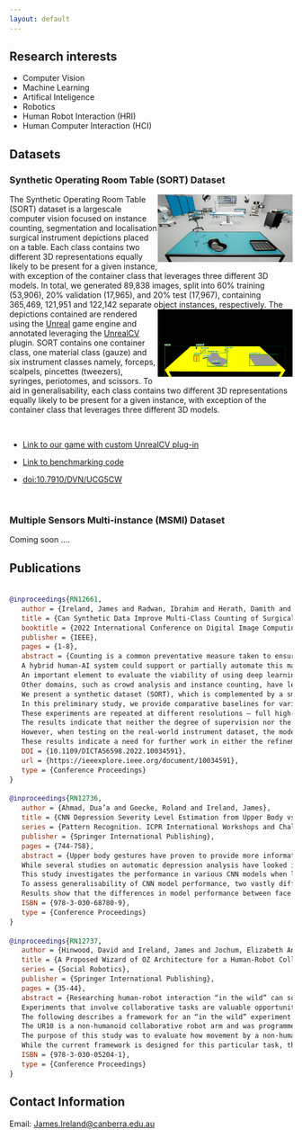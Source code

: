 ```yaml
---
layout: default
---
```


## Research interests  
* Computer Vision 
* Machine Learning 
* Artifical Inteligence  
* Robotics
* Human Robot Interaction (HRI) 
* Human Computer Interaction (HCI) 

## Datasets
### Synthetic Operating Room Table (SORT) Dataset
<img align="right" width="240" height="120" src="./Figures/sORt_sampleAnnotation_org_img.png">
The Synthetic Operating Room Table (SORT) dataset is a largescale computer vision focused on instance counting, segmentation and localisation surgical instrument depictions placed on a table. 
Each class contains two different 3D representations equally likely to be present for a given instance, with exception of the container class that leverages three different 3D models. 
In total, we generated 89,838 images, split into 60% training (53,906), 20% validation (17,965), and 20% test (17,967), containing 365,469, 121,951 and 122,142 separate object instances, respectively. 



<img align="right" width="240" height="120" src="./Figures/sORt_sampleAnnotation_BB_segMask_lbls.png">
  The depictions contained are rendered using the <a href="https://www.unrealengine.com">Unreal</a> game engine and annotated leveraging the <a href="https://unrealcv.org">UnrealCV</a> plugin. 
  SORT contains one container class, one material class (gauze) and six instrument classes namely, forceps, scalpels, pincettes (tweezers), syringes, periotomes, and scissors. To aid in generalisability, each class contains two different 3D representations equally likely to be present for a given instance, with exception of the container class that leverages three different 3D models.
  
 &nbsp;
  * <a href="https://github.com/James-Ireland/Synthetic_OR_table_generative_game">Link to our game with custom UnrealCV plug-in </a>
  
 *  <a href="https://github.com/James-Ireland/Surgical_instrument_instance_counting_benchmarks">Link to benchmarking code</a>
  
  * <a href="https://doi.org/10.7910/DVN/UCG5CW">doi:10.7910/DVN/UCG5CW</a>
    
&nbsp;

### Multiple Sensors Multi-instance (MSMI) Dataset
Coming soon ....

## Publications
```bibtex

@inproceedings{RN12661,
   author = {Ireland, James and Radwan, Ibrahim and Herath, Damith and Goecke, Roland},
   title = {Can Synthetic Data Improve Multi-Class Counting of Surgical Instruments?},
   booktitle = {2022 International Conference on Digital Image Computing: Techniques and Applications (DICTA)},
   publisher = {IEEE},
   pages = {1-8},
   abstract = {Counting is a common preventative measure taken to ensure surgical instruments are not retained during surgery, which could cause serious detrimental effects including chronic pain and sepsis. 
   A hybrid human-AI system could support or partially automate this manual counting of instruments. 
   An important element to evaluate the viability of using deep learning computer vision-based counting is a suitable large-scale dataset of surgical instruments. 
   Other domains, such as crowd analysis and instance counting, have leveraged synthetic datasets to evaluate and augment different approaches. 
   We present a synthetic dataset (SORT), which is complemented by a smaller real-world dataset of surgical instruments (MSMI), to assess the hypothesis of whether synthetic training data can improve the performance of multi-class multi-instance counting models when applied to real-world data. 
   In this preliminary study, we provide comparative baselines for various popular counting techniques on synthetic data, such as direct regression, segmentation, localisation, and density estimation. 
   These experiments are repeated at different resolutions – full high-definition (1080×1920 pixels), half (690×540 pixels), and a quarter (480×270 pixels) – to measure the robustness of different supervision methods to varying image scales. 
   The results indicate that neither the degree of supervision nor the image resolution during model training impact performance significantly on the synthetic data. 
   However, when testing on the real-world instrument dataset, the models trained on synthetic data were significantly less accurate. 
   These results indicate a need for further work in either the refinement of the synthetic depictions or fine-tuning upon real-world data to achieve similar performance in domain adaptation scenarios compared to training and testing solely on the synthetic data.},
   DOI = {10.1109/DICTA56598.2022.10034591},
   url = {https://ieeexplore.ieee.org/document/10034591},
   type = {Conference Proceedings}
}

@inproceedings{RN12736,
   author = {Ahmad, Dua’a and Goecke, Roland and Ireland, James},
   title = {CNN Depression Severity Level Estimation from Upper Body vs. Face-Only Images},
   series = {Pattern Recognition. ICPR International Workshops and Challenges},
   publisher = {Springer International Publishing},
   pages = {744-758},
   abstract = {Upper body gestures have proven to provide more information about a person’s depressive state when added to facial expressions. 
   While several studies on automatic depression analysis have looked into this impact, little is known in regard to how a convolutional neural network (CNN) uses such information for predicting depression severity levels. 
   This study investigates the performance in various CNN models when looking at facial images alone versus including the upper body when estimating depression severity levels on a regressive scale. 
   To assess generalisability of CNN model performance, two vastly different datasets were used, one collected by the Black Dog Institute and the other being the 2013 Audio/Visual Emotion Challenge (AVEC). 
   Results show that the differences in model performance between face versus upper body are slight, as model performance across multiple architectures is very similar but varies when different datasets are introduced.},
   ISBN = {978-3-030-68780-9},
   type = {Conference Proceedings}
}

@inproceedings{RN12737,
   author = {Hinwood, David and Ireland, James and Jochum, Elizabeth Ann and Herath, Damith},
   title = {A Proposed Wizard of OZ Architecture for a Human-Robot Collaborative Drawing Task},
   series = {Social Robotics},
   publisher = {Springer International Publishing},
   pages = {35-44},
   abstract = {Researching human-robot interaction “in the wild” can sometimes require insight from different fields. 
   Experiments that involve collaborative tasks are valuable opportunities for studying HRI and developing new tools. 
   The following describes a framework for an “in the wild” experiment situated in a public museum that involved a Wizard of OZ (WOZ) controlled robot. 
   The UR10 is a non-humanoid collaborative robot arm and was programmed to engage in a collaborative drawing task. 
   The purpose of this study was to evaluate how movement by a non-humanoid robot could affect participant experience. 
   While the current framework is designed for this particular task, the control architecture could be built upon to provide a base for various collaborative studies.},
   ISBN = {978-3-030-05204-1},
   type = {Conference Proceedings}
}

``` 

## Contact Information
Email: James.Ireland@canberra.edu.au
